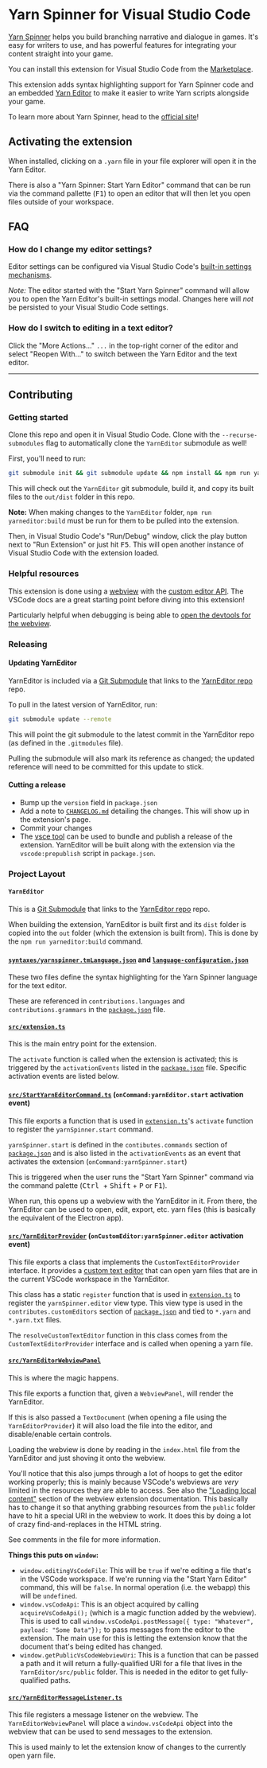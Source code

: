 # Yarn Spinner for Visual Studio Code

[Yarn Spinner](https://yarnspinner.dev) helps you build branching narrative and dialogue in games. It's easy for writers to use, and has powerful features for integrating your content straight into your game.

You can install this extension for Visual Studio Code from the [Marketplace](https://marketplace.visualstudio.com/items?itemName=SecretLab.yarn-spinner).

This extension adds syntax highlighting support for Yarn Spinner code and an embedded [Yarn Editor](https://github.com/YarnSpinnerTool/YarnEditor) to make it easier to write Yarn scripts alongside your game.

To learn more about Yarn Spinner, head to the [official site](https://yarnspinner.dev)!

## Activating the extension

When installed, clicking on a `.yarn` file in your file explorer will open it in the Yarn Editor.

There is also a "Yarn Spinner: Start Yarn Editor" command that can be run via the command pallette (<kbd>F1</kbd>) to open an editor that will then let you open files outside of your workspace.

## FAQ

### How do I change my editor settings?

Editor settings can be configured via Visual Studio Code's [built-in settings mechanisms](https://code.visualstudio.com/docs/getstarted/settings).

_Note:_ The editor started with the "Start Yarn Spinner" command will allow you to open the Yarn Editor's built-in settings modal. Changes here will _not_ be persisted to your Visual Studio Code settings.

### How do I switch to editing in a text editor?

Click the "More Actions..." `...` in the top-right corner of the editor and select "Reopen With..." to switch between the Yarn Editor and the text editor.

---

## Contributing

### Getting started

Clone this repo and open it in Visual Studio Code.
Clone with the `--recurse-submodules` flag to automatically clone the `YarnEditor` submodule as well!

First, you'll need to run:

```sh
git submodule init && git submodule update && npm install && npm run yarneditor:build
```

This will check out the `YarnEditor` git submodule, build it, and copy its built files to the `out/dist` folder in this repo.

**Note:** When making changes to the `YarnEditor` folder, `npm run yarneditor:build` must be run for them to be pulled into the extension.

Then, in Visual Studio Code's "Run/Debug" window, click the play button next to "Run Extension" or just hit <kbd>F5</kbd>. This will open another instance of Visual Studio Code with the extension loaded.

### Helpful resources

This extension is done using a [webview](https://code.visualstudio.com/api/extension-guides/webview) with the [custom editor API](https://code.visualstudio.com/api/extension-guides/custom-editors). The VSCode docs are a great starting point before diving into this extension!

Particularly helpful when debugging is being able to [open the devtools for the webview](https://code.visualstudio.com/api/extension-guides/webview#inspecting-and-debugging-webviews).

### Releasing

#### Updating YarnEditor

YarnEditor is included via a [Git Submodule](https://git-scm.com/book/en/v2/Git-Tools-Submodules) that links to the [YarnEditor repo](https://github.com/YarnSpinnerTool/YarnEditor) repo.

To pull in the latest version of YarnEditor, run:

```sh
git submodule update --remote
```

This will point the git submodule to the latest commit in the YarnEditor repo (as defined in the `.gitmodules` file).

Pulling the submodule will also mark its reference as changed; the updated reference will need to be committed for this update to stick.

#### Cutting a release

- Bump up the `version` field in `package.json`
- Add a note to [`CHANGELOG.md`](./CHANGELOG.md) detailing the changes. This will show up in the extension's page.
- Commit your changes
- The [vsce tool](https://code.visualstudio.com/api/working-with-extensions/publishing-extension) can be used to bundle and publish a release of the extension. YarnEditor will be built along with the extension via the `vscode:prepublish` script in `package.json`.

### Project Layout

#### `YarnEditor`

This is a [Git Submodule](https://git-scm.com/book/en/v2/Git-Tools-Submodules) that links to the [YarnEditor repo](https://github.com/YarnSpinnerTool/YarnEditor) repo.

When building the extension, YarnEditor is built first and its `dist` folder is copied into the `out` folder (which the extension is built from). This is done by the `npm run yarneditor:build` command.

#### [`syntaxes/yarnspinner.tmLanguage.json`](./syntaxes/yarnspinner.tmLanguage.json) and [`language-configuration.json`](./language-configuration.json)

These two files define the syntax highlighting for the Yarn Spinner language for the text editor.

These are referenced in `contributions.languages` and `contributions.grammars` in the [`package.json`](./package.json) file.

#### [`src/extension.ts`](./src/extension.ts)

This is the main entry point for the extension.

The `activate` function is called when the extension is activated; this is triggered by the `activationEvents` listed in the [`package.json`](./package.json) file. Specific activation events are listed below.

#### [`src/StartYarnEditorCommand.ts`](./src/StartYarnEditorCommand.ts) (`onCommand:yarnEditor.start` activation event)

This file exports a function that is used in [`extension.ts`](./src/extension.ts)'s `activate` function to register the `yarnSpinner.start` command.

`yarnSpinner.start` is defined in the `contibutes.commands` section of [`package.json`](./package.json) and is also listed in the `activationEvents` as an event that activates the extension (`onCommand:yarnSpinner.start`)

This is triggered when the user runs the "Start Yarn Spinner" command via the command palette (<kbd>Ctrl </kbd> + <kbd>Shift</kbd> + <kbd>P</kbd> or <kbd>F1</kbd>).

When run, this opens up a webview with the YarnEditor in it. From there, the YarnEditor can be used to open, edit, export, etc. yarn files (this is basically the equivalent of the Electron app).

#### [`src/YarnEditorProvider`](./src/YarnEditorProvider.ts) (`onCustomEditor:yarnSpinner.editor` activation event)

This file exports a class that implements the `CustomTextEditorProvider` interface. It provides a [custom text editor](https://code.visualstudio.com/api/extension-guides/custom-editors) that can open yarn files that are in the current VSCode workspace in the YarnEditor.

This class has a static `register` function that is used in [`extension.ts`](./src/extension.ts) to register the `yarnSpinner.editor` view type. This view type is used in the `contributes.customEditors` section of [`package.json`](./package.json) and tied to `*.yarn` and `*.yarn.txt` files.

The `resolveCustomTextEditor` function in this class comes from the `CustomTextEditorProvider` interface and is called when opening a yarn file.

#### [`src/YarnEditorWebviewPanel`](./src/YarnEditorWebviewPanel.ts)

This is where the magic happens.

This file exports a function that, given a `WebviewPanel`, will render the YarnEditor.

If this is also passed a `TextDocument` (when opening a file using the `YarnEditorProvider`) it will also load the file into the editor, and disable/enable certain controls.

Loading the webview is done by reading in the `index.html` file from the YarnEditor and just shoving it onto the webview.

You'll notice that this also jumps through a lot of hoops to get the editor working properly; this is mainly because VSCode's webviews are _very_ limited in the resources they are able to access. See also the ["Loading local content"](https://code.visualstudio.com/api/extension-guides/webview#loading-local-content) section of the webview extension documentation. This basically has to change it so that anything grabbing resources from the `public` folder have to hit a special URI in the webview to work. It does this by doing a lot of crazy find-and-replaces in the HTML string.

See comments in the file for more information.

**Things this puts on `window`:**

- `window.editingVsCodeFile`: This will be `true` if we're editing a file that's in the VSCode workspace. If we're running via the "Start Yarn Editor" command, this will be `false`. In normal operation (i.e. the webapp) this will be `undefined`.
- `window.vsCodeApi`: This is an object acquired by calling `acquireVsCodeApi();` (which is a magic function added by the webview). This is used to call `window.vsCodeApi.postMessage({ type: "Whatever", payload: "Some Data"});` to pass messages from the editor to the extension. The main use for this is letting the extension know that the document that's being edited has changed.
- `window.getPublicVsCodeWebviewUri`: This is a function that can be passed a path and it will return a fully-qualified URI for a file that lives in the `YarnEditor/src/public` folder. This is needed in the editor to get fully-qualified paths.

#### [`src/YarnEditorMessageListener.ts`](./src/YarnEditorMessageListener.ts)

This file registers a message listener on the webview. The `YarnEditorWebviewPanel` will place a `window.vsCodeApi` object into the webview that can be used to send messages to the extension.

This is used mainly to let the extension know of changes to the currently open yarn file.

